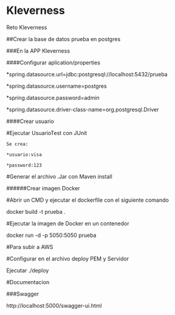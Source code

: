 # Kleverness
Reto Kleverness

##Crear la base de datos prueba en postgres

###En la APP Kleverness

####Configurar aplication/properties

*spring.datasource.url=jdbc:postgresql://localhost:5432/prueba

*spring.datasource.username=postgres

*spring.datasource.password=admin

*spring.datasource.driver-class-name=org.postgresql.Driver


####Crear usuario

#Ejecutar UsuarioTest con JUnit
	
	Se crea:
	
	*usuario:visa
	
	*password:123

#Generar el archivo .Jar con Maven install

######Crear imagen Docker

#Abrir un CMD y ejecutar el dockerfile con el siguiente comando

docker build -t prueba . 

#Ejecutar la imagen de Docker en un contenedor

docker run -d -p 5050:5050 prueba

#Para subir a AWS

#Configurar en el archivo deploy PEM y Servidor

Ejecutar ./deploy 

#Documentacion

###Swagger

http://localhost:5000/swagger-ui.html

